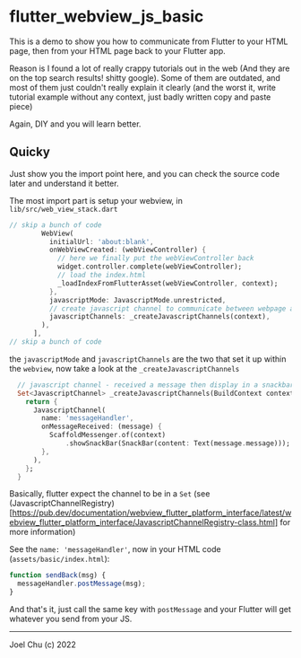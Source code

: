 # flutter_webview_js_basic

This is a demo to show you how to communicate from Flutter to your HTML page, 
then from your HTML page back to your Flutter app.

Reason is I found a lot of really crappy tutorials out in the web (And they are on the top search results! shitty google). 
Some of them are outdated, and most of them just couldn't really explain it clearly 
(and the worst it, write tutorial example without any context, just badly written copy and paste piece)

Again, DIY and you will learn better.

## Quicky 

Just show you the import point here, and you can check the source code later and understand it better.

The most import part is setup your webview, in `lib/src/web_view_stack.dart`

```dart
// skip a bunch of code
        WebView(
          initialUrl: 'about:blank',
          onWebViewCreated: (webViewController) {
            // here we finally put the webViewController back
            widget.controller.complete(webViewController);
            // load the index.html
            _loadIndexFromFlutterAsset(webViewController, context);
          },
          javascriptMode: JavascriptMode.unrestricted,
          // create javascript channel to communicate between webpage and flutter
          javascriptChannels: _createJavascriptChannels(context),
        ),
      ],
// skip a bunch of code
```
the `javascriptMode` and `javascriptChannels` are the two that set it up within the `webview`,
now take a look at the `_createJavascriptChannels` 

```dart
  // javascript channel - received a message then display in a snackbar
  Set<JavascriptChannel> _createJavascriptChannels(BuildContext context) {
    return {
      JavascriptChannel(
        name: 'messageHandler',
        onMessageReceived: (message) {
          ScaffoldMessenger.of(context)
              .showSnackBar(SnackBar(content: Text(message.message)));
        },
      ),
    };
  }
```

Basically, flutter expect the channel to be in a `Set` (see (JavascriptChannelRegistry)[https://pub.dev/documentation/webview_flutter_platform_interface/latest/webview_flutter_platform_interface/JavascriptChannelRegistry-class.html] for more information)

See the `name: 'messageHandler'`, now in your HTML code (`assets/basic/index.html`):

```js
function sendBack(msg) {
  messageHandler.postMessage(msg);
}
```

And that's it, just call the same key with `postMessage` and your Flutter will get whatever you send from your JS. 

---

Joel Chu (c) 2022
